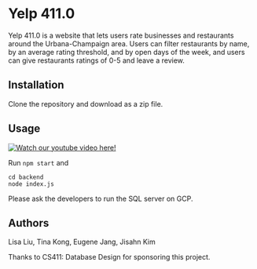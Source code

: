 # Yelp 411.0

Yelp 411.0 is a website that lets users rate businesses and restaurants around the Urbana-Champaign area. Users can filter restaurants by name, by an average rating threshold, and by open days of the week, and users can give restaurants ratings of 0-5 and leave a review.

## Installation
Clone the repository and download as a zip file.

## Usage
[![Watch our youtube video here!](https://img.youtube.com/vi/PATKQ5Ux0rM/0.jpg)](https://www.youtube.com/watch?v=PATKQ5Ux0rM)

Run `npm start` and 
```
cd backend
node index.js
``` 

Please ask the developers to run the SQL server on GCP.

## Authors
Lisa Liu, Tina Kong, Eugene Jang, Jisahn Kim

Thanks to CS411: Database Design for sponsoring this project.
